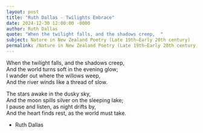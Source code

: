 ```yaml
---
layout: post
title: "Ruth Dallas - Twilights Embrace"
date: 2024-12-30 12:00:00 -0000
author: Ruth Dallas
quote: "When the twilight falls, and the shadows creep,  "
subject: Nature in New Zealand Poetry (Late 19th–Early 20th century)
permalink: /Nature in New Zealand Poetry (Late 19th–Early 20th century)/Ruth Dallas/Ruth Dallas - Twilights Embrace
---
```


When the twilight falls, and the shadows creep,  
And the world turns soft in the evening glow;  
I wander out where the willows weep,  
And the river winds like a thread of slow.  

The stars awake in the dusky sky,  
And the moon spills silver on the sleeping lake;  
I pause and listen, as night drifts by,  
And the heart finds rest, as the world must take.

- Ruth Dallas
